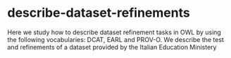 # describe-dataset-refinements
Here we study how to describe dataset refinement tasks in OWL by using the following vocabularies: DCAT, EARL and PROV-O. We describe the test and refinements of a dataset provided by the Italian Education Ministery 
